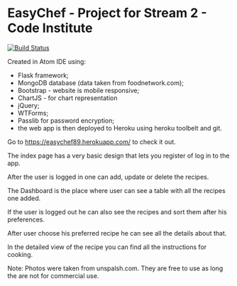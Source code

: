 # EasyChef - Project for Stream 2 - Code Institute

[![Build Status](https://travis-ci.org/luciangheorghe/recipesApp2.svg?branch=master)](https://travis-ci.org/luciangheorghe/recipesApp2)

Created in Atom IDE using:
- Flask framework;
- MongoDB database (data taken from foodnetwork.com);
- Bootstrap - website is mobile responsive;
- ChartJS - for chart representation
- jQuery;
- WTForms;
- Passlib for password encryption;
- the web app is then deployed to Heroku using heroku toolbelt and git.

Go to https://easychef89.herokuapp.com/ to check it out.

The index page has a very basic design that lets you register of log in to the app.

After the user is logged in one can add, update or delete the recipes.

The Dashboard is the place where user can see a table with all the recipes one added.

If the user is logged out he can also see the recipes and sort them after his preferences.

After user choose his preferred recipe he can see all the details about that.

In the detailed view of the recipe you can find all the instructions for cooking.

Note: Photos were taken from unspalsh.com. They are free to use as long the are not for commercial use.
